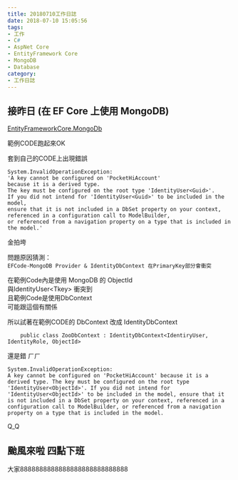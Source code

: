```yaml
---
title: 20180710工作日誌
date: 2018-07-10 15:05:56
tags:
- 工作
- C#
- AspNet Core
- EntityFramework Core
- MongoDB
- Database
category:
- 工作日誌
---
```

## 接昨日 (在 EF Core 上使用 MongoDB) ##

[EntityFrameworkCore.MongoDb](https://github.com/crhairr/EntityFrameworkCore.MongoDb)

範例CODE跑起來OK

套到自己的CODE上出現錯誤

```
System.InvalidOperationException: 
'A key cannot be configured on 'PocketHiAccount'
because it is a derived type.
The key must be configured on the root type 'IdentityUser<Guid>'. 
If you did not intend for 'IdentityUser<Guid>' to be included in the model, 
ensure that it is not included in a DbSet property on your context, 
referenced in a configuration call to ModelBuilder, 
or referenced from a navigation property on a type that is included in the model.'
```

金拍垮

問題原因猜測：  
`EFCode-MongoDB Provider & IdentityDbContext 在PrimaryKey部分會衝突`  

在範例Code內是使用 MongoDB 的 ObjectId  
與IdentityUser\<Tkey> 衝突到  
且範例Code是使用DbContext   
可能跟這個有關係

所以試著在範例CODE的 DbContext 改成 IdentityDbContext  

```
    public class ZooDbContext : IdentityDbContext<IdentiryUser, IdentityRole, ObjectId>
```
還是錯 ㄏㄏ

```
System.InvalidOperationException: 
A key cannot be configured on 'PocketHiAccount' because it is a derived type. The key must be configured on the root type 'IdentityUser<ObjectId>'. If you did not intend for 'IdentityUser<ObjectId>' to be included in the model, ensure that it is not included in a DbSet property on your context, referenced in a configuration call to ModelBuilder, or referenced from a navigation property on a type that is included in the model.
```

Q_Q

## 颱風來啦 四點下班 ##

大家8888888888888888888888888888